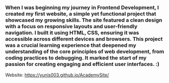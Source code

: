 ### When I was beginning my journey in Frontend Development, I created my first website, a simple yet functional project that showcased my growing skills. The site featured a clean design with a focus on responsive layouts and user-friendly navigation. I built it using HTML, CSS, ensuring it was accessible across different devices and browsers. This project was a crucial learning experience that deepened my understanding of the core principles of web development, from coding practices to debugging. It marked the start of my passion for creating engaging and efficient user interfaces. :)

Website: https://yunis003.github.io/AcademySite/
